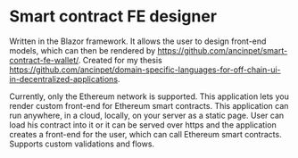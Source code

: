 # Smart contract FE designer
Written in the Blazor framework. It allows the user to design front-end models, which can then be rendered by https://github.com/ancinpet/smart-contract-fe-wallet/. Created for my thesis https://github.com/ancinpet/domain-specific-languages-for-off-chain-ui-in-decentralized-applications.

Currently, only the Ethereum network is supported. This application lets you render custom front-end for Ethereum smart contracts. This application can run anywhere, in a cloud, locally, on your server as a static page. User can load his contract into it or it can be served over https and the application creates a front-end for the user, which can call Ethereum smart contracts. Supports custom validations and flows.
